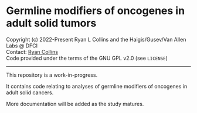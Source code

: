 # Germline modifiers of oncogenes in adult solid tumors  

Copyright (c) 2022-Present Ryan L Collins and the Haigis/Gusev/Van Allen Labs @ DFCI  
Contact: [Ryan Collins](mailto:Ryan_Collins@dfci.harvard.edu)  
Code provided under the terms of the GNU GPL v2.0 (see `LICENSE`)

---  

This repository is a work-in-progress.  

It contains code relating to analyses of germline modifiers of oncogenes in adult solid cancers.  

More documentation will be added as the study matures.  
